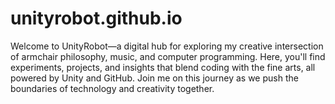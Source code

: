 # unityrobot.github.io
Welcome to UnityRobot—a digital hub for exploring my creative intersection of armchair philosophy, music, and computer programming. Here, you'll find experiments, projects, and insights that blend coding with the fine arts, all powered by Unity and GitHub. Join me on this journey as we push the boundaries of technology and creativity together.
